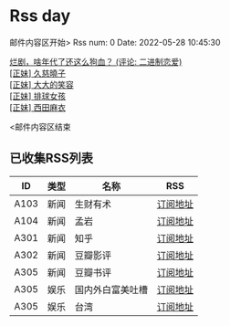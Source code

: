 # Rss day

邮件内容区开始>
Rss num: 0  Date: 2022-05-28 10:45:30 <br/>

<a href='https://movie.douban.com/review/14423127/'>烂剧，啥年代了还这么狗血？ (评论: 二进制恋爱)</a><br/>
<a href='https://www.ptt.cc/bbs/Beauty/M.1653704274.A.C18.html'>[正妹] 久慈曉子</a><br/>
<a href='https://www.ptt.cc/bbs/Beauty/M.1653704130.A.B0B.html'>[正妹] 大大的笑容</a><br/>
<a href='https://www.ptt.cc/bbs/Beauty/M.1653702826.A.6F9.html'>[正妹] 排球女孩</a><br/>
<a href='https://www.ptt.cc/bbs/Beauty/M.1653701884.A.183.html'>[正妹] 西田麻衣</a><br/>


<邮件内容区结束

## 已收集RSS列表

| ID | 类型 | 名称  | RSS  |
| -- | -- | -- | -- | 
| A103  | 新闻 | 生财有术 | [订阅地址](https://scys.info/feed) |
| A104  | 新闻 | 孟岩  | [订阅地址](https://feedpress.me/wx-dreamytalks) |
| A301  | 新闻 | 知乎 | [订阅地址](https://www.zhihu.com/rss) |
| A302  | 新闻 | 豆瓣影评 | [订阅地址](https://www.douban.com/feed/review/movie) |
| A305  | 新闻 | 豆瓣书评 | [订阅地址](https://www.douban.com/feed/review/book) |
| A305  | 娱乐 | 国内外白富美吐槽 | [订阅地址](http://rsshub.v2fy.com:1200/weibo/user/5323541229) |
| A305  | 娱乐 | 台湾 | [订阅地址](https://www.ptt.cc/atom/beauty.xml) |
